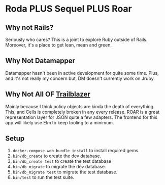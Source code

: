 # Roda PLUS Sequel PLUS Roar

## Why not Rails?

Seriously who cares? 
This is a joint to explore Ruby outside of Rails.
Moreover, it's a place to get lean, mean and green.

## Why Not Datamapper

Datamapper hasn't been in active development for quite some time. 
Plus, and it's not really my concern but, DM doesn't currently work on Jruby.

## Why Not All OF [Trailblazer][1]

Mainly because I think policy objects are kinda the death of everything. 
This, and Cells is completely broken in any every release. 
ROAR is a great representation layer for JSON quite a few adapters. 
The frontend for this app will likely use Elm to keep tooling to a minimum.

## Setup

1. `docker-compose web bundle install` to install required gems.
1. `bin/db_create` to create the dev database.
1. `bin/db_create test` to create the test database
1. `bin/db_migrate` to migrate the dev database.
1. `bin/db_migrate test` to migrate the test database.
1. `bin/test` to run the test suite.

[1]: https://github.com/trailblazer/trailblazer

